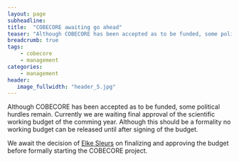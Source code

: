 ```yaml
---
layout: page
subheadline: 
title:  "COBECORE awaiting go ahead"
teaser: "Although COBECORE has been accepted as to be funded, some political hurdles remain..."
breadcrumb: true
tags:
    - cobecore
    - management
categories:
    - management
header:
   image_fullwidth: "header_5.jpg"   
---
```


Although COBECORE has been accepted as to be funded, some political hurdles remain. Currently we are waiting final approval of the scientific working budget of the comming year. Although this should be a formality no working budget can be released until after signing of the budget.

We await the decision of [Elke Sleurs](http://www.belgium.be/nl/over_belgie/overheid/federale_overheid/federale_regering/samenstelling_regering/index_elke_sleurs) on finalizing and approving the budget before formally starting the COBECORE project.